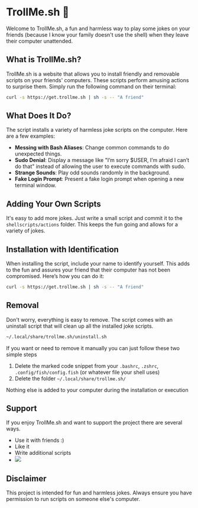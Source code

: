 # TrollMe.sh 🧌

Welcome to TrollMe.sh, a fun and harmless way to play some jokes on your friends (because I know your family doesn't use the shell) when they leave their computer unattended. 

## What is TrollMe.sh?

TrollMe.sh is a website that allows you to install friendly and removable scripts on your friends' computers. These scripts perform amusing actions to surprise them. Simply run the following command on their terminal:

```sh
curl -s https://get.trollme.sh | sh -s -- "A friend"
```

## What Does It Do?

The script installs a variety of harmless joke scripts on the computer. Here are a few examples:

- **Messing with Bash Aliases**: Change common commands to do unexpected things.
- **Sudo Denial**: Display a message like "I’m sorry $USER, I’m afraid I can’t do that" instead of allowing the user to execute commands with sudo.
- **Strange Sounds**: Play odd sounds randomly in the background.
- **Fake Login Prompt**: Present a fake login prompt when opening a new terminal window.

## Adding Your Own Scripts

It's easy to add more jokes. Just write a small script and commit it to the `shellscripts/actions` folder. This keeps the fun going and allows for a variety of jokes.

## Installation with Identification

When installing the script, include your name to identify yourself. This adds to the fun and assures your friend that their computer has not been compromised. Here’s how you can do it:

```sh
curl -s https://get.trollme.sh | sh -s -- "A friend"
```

## Removal

Don't worry, everything is easy to remove. The script comes with an uninstall script that will clean up all the installed joke scripts.

```sh
~/.local/share/trollme.sh/uninstall.sh
```
If you want or need to remove it manually you can just follow these two simple steps

1. Delete the marked code snippet from your `.bashrc`, `.zshrc`, `.config/fish/config.fish` (or whatever file your shell uses)
2. Delete the folder `~/.local/share/trollme.sh/`

Nothing else is added to your computer during the installation or execution

## Support

If you enjoy TrollMe.sh and want to support the project there are several ways.

* Use it with friends :)
* Like it
* Write additional scripts
* <a href="https://www.buymeacoffee.com/bottiger"><img src="https://img.buymeacoffee.com/button-api/?text=Buy me a coffee&emoji=&slug=bottiger&button_colour=FFDD00&font_colour=000000&font_family=Cookie&outline_colour=000000&coffee_colour=ffffff"></a>

## Disclaimer

This project is intended for fun and harmless jokes. Always ensure you have permission to run scripts on someone else's computer.